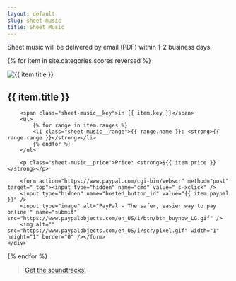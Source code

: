 ```yaml
---
layout: default
slug: sheet-music
title: Sheet Music
---
```


Sheet music will be delivered by email (PDF) within 1-2 business days.

{% for item in site.categories.scores reversed %}
<div class="col-2up sheet-music__row">
    <div class="col-2up__column sheet-music__image">
        <img src="/img/screenshots/{{ item.image }}" title="{{ item.title }}" />
    </div>
    <div class="col-2up__column sheet-music__info">
        <h2>{{ item.title }}</h2>

        <span class="sheet-music__key">in {{ item.key }}</span>
        <ul>
            {% for range in item.ranges %}
            <li class="sheet-music__range">{{ range.name }}: <strong>{{ range.range }}</strong></li>
            {% endfor %}
        </ul>

        <p class="sheet-music__price">Price: <strong>${{ item.price }}</strong></p>

        <form action="https://www.paypal.com/cgi-bin/webscr" method="post" target="_top"><input type="hidden" name="cmd" value="_s-xclick" />
        <input type="hidden" name="hosted_button_id" value="{{ item.paypal }}" />
        <input type="image" alt="PayPal - The safer, easier way to pay online!" name="submit" src="https://www.paypalobjects.com/en_US/i/btn/btn_buynow_LG.gif" />
        <img alt="" src="https://www.paypalobjects.com/en_US/i/scr/pixel.gif" width="1" height="1" border="0" /></form>
    </div>
</div>
{% endfor %}

<blockquote class="callout callout--music">
    <p class="callout__content"><a href="/soundtrack" class="callout__link">Get the soundtracks!</a></p>
</blockquote>
